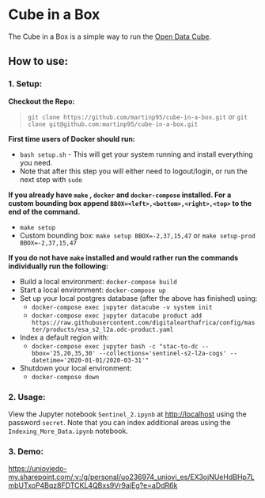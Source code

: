 # Cube in a Box

The Cube in a Box is a simple way to run the [Open Data Cube](https://www.opendatacube.org).

## How to use:

### 1. Setup:

**Checkout the Repo:**
> `git clone https://github.com/martinp95/cube-in-a-box.git` or `git clone git@github.com:martinp95/cube-in-a-box.git`

**First time users of Docker should run:**
* `bash setup.sh` - This will get your system running and install everything you need.
* Note that after this step you will either need to logout/login, or run the next step with `sudo`

**If you already have `make` , `docker` and `docker-compose` installed. For a custom bounding box append `BBOX=<left>,<bottom>,<right>,<top>` to the end of the command.**
* `make setup`
* Custom bounding box: `make setup BBOX=-2,37,15,47` or `make setup-prod BBOX=-2,37,15,47`

**If you do not have `make` installed and would rather run the commands individually run the following:**

* Build a local environment: `docker-compose build`
* Start a local environment: `docker-compose up`
* Set up your local postgres database (after the above has finished) using:
  * `docker-compose exec jupyter datacube -v system init`
  * `docker-compose exec jupyter datacube product add https://raw.githubusercontent.com/digitalearthafrica/config/master/products/esa_s2_l2a.odc-product.yaml`
* Index a default region with:
  * `docker-compose exec jupyter bash -c "stac-to-dc --bbox='25,20,35,30' --collections='sentinel-s2-l2a-cogs' --datetime='2020-01-01/2020-03-31'"`
* Shutdown your local environment:
  * `docker-compose down`

### 2. Usage:
View the Jupyter notebook `Sentinel_2.ipynb` at [http://localhost](http://localhost) using the password `secret`. Note that you can index additional areas using the `Indexing_More_Data.ipynb` notebook.

### 3. Demo:
https://unioviedo-my.sharepoint.com/:v:/g/personal/uo236974_uniovi_es/EX3ojNUeHdBHp7LmbUTxoP4Bqz8FDTCKL4QBxs9Vr9ajEg?e=aDdR6k
